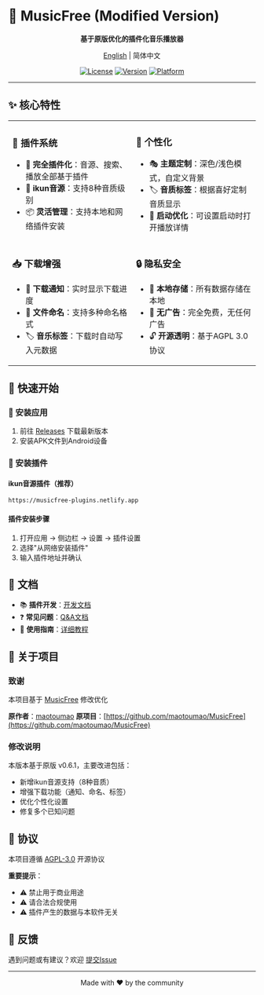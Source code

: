 # 🎵 MusicFree (Modified Version)

<div align="center">

  **基于原版优化的插件化音乐播放器**

  [English](./readme-en.md) | 简体中文

  [![License](https://img.shields.io/badge/license-AGPL%203.0-blue)](LICENSE)
  [![Version](https://img.shields.io/github/v/release/Toskysun/MusicFree?color=green)](https://github.com/Toskysun/MusicFree/releases)
  [![Platform](https://img.shields.io/badge/platform-Android-orange)]()

</div>

---

## ✨ 核心特性

<table>
<tr>
<td width="50%">

### 🎯 插件系统
- 🔌 **完全插件化**：音源、搜索、播放全部基于插件
- 🎵 **ikun音源**：支持8种音质级别
- 📦 **灵活管理**：支持本地和网络插件安装

</td>
<td width="50%">

### 🎨 个性化
- 🎭 **主题定制**：深色/浅色模式，自定义背景
- 🏷️ **音质标签**：根据喜好定制音质显示
- 🚀 **启动优化**：可设置启动时打开播放详情

</td>
</tr>
<tr>
<td width="50%">

### 📥 下载增强
- 🔔 **下载通知**：实时显示下载进度
- 📝 **文件命名**：支持多种命名格式
- 🏷️ **音乐标签**：下载时自动写入元数据

</td>
<td width="50%">

### 🔒 隐私安全
- 💾 **本地存储**：所有数据存储在本地
- 🚫 **无广告**：完全免费，无任何广告
- 🔓 **开源透明**：基于AGPL 3.0协议

</td>
</tr>
</table>

## 🚀 快速开始

### 📲 安装应用
1. 前往 [Releases](https://github.com/Toskysun/MusicFree/releases) 下载最新版本
2. 安装APK文件到Android设备

### 🔌 安装插件

#### ikun音源插件（推荐）
```
https://musicfree-plugins.netlify.app
```

#### 插件安装步骤
1. 打开应用 → 侧边栏 → 设置 → 插件设置
2. 选择"从网络安装插件"
3. 输入插件地址并确认

## 📖 文档

- 📚 **插件开发**：[开发文档](https://musicfree.catcat.work/plugin/introduction.html)
- ❓ **常见问题**：[Q&A文档](https://musicfree.catcat.work/qa/common.html)
- 🔧 **使用指南**：[详细教程](https://musicfree.catcat.work/usage/mobile/install-plugin.html)

## 🤝 关于项目

### 致谢

本项目基于 [MusicFree](https://github.com/maotoumao/MusicFree) 修改优化

**原作者**：[maotoumao](https://github.com/maotoumao)
**原项目**：[https://github.com/maotoumao/MusicFree](https://github.com/maotoumao/MusicFree)

### 修改说明

本版本基于原版 v0.6.1，主要改进包括：
- 新增ikun音源支持（8种音质）
- 增强下载功能（通知、命名、标签）
- 优化个性化设置
- 修复多个已知问题

## 📄 协议

本项目遵循 [AGPL-3.0](LICENSE) 开源协议

**重要提示**：
- ⚠️ 禁止用于商业用途
- ⚠️ 请合法合规使用
- ⚠️ 插件产生的数据与本软件无关

## 💬 反馈

遇到问题或有建议？欢迎 [提交Issue](../../issues)

---

<div align="center">
  Made with ❤️ by the community
</div>